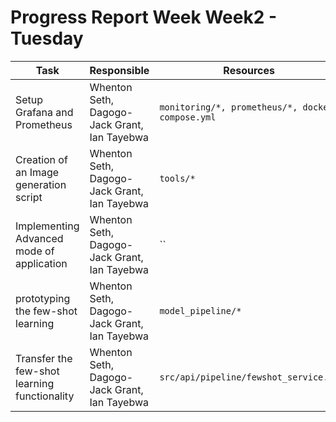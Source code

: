 # Progress Report Week Week2 - Tuesday
 

| **Task** | **Responsible** | **Resources** | **Status** |
| --- | --- | --- | --- |
| Setup Grafana and Prometheus | Whenton Seth, Dagogo-Jack Grant, Ian Tayebwa | `monitoring/*, prometheus/*, docker-compose.yml` | Completed |
| Creation of an Image generation script | Whenton Seth, Dagogo-Jack Grant, Ian Tayebwa | `tools/*` | Completed |
| Implementing Advanced mode of application | Whenton Seth, Dagogo-Jack Grant, Ian Tayebwa | `` | completed |
|  prototyping the few-shot learning | Whenton Seth, Dagogo-Jack Grant, Ian Tayebwa | `model_pipeline/*` | Completed |
| Transfer the few-shot learning functionality | Whenton Seth, Dagogo-Jack Grant, Ian Tayebwa | `src/api/pipeline/fewshot_service.py` | Completed |
